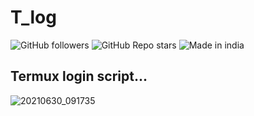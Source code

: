 # T_log

![GitHub followers](https://img.shields.io/github/followers/princekrvert?style=for-the-badge)
![GitHub Repo stars](https://img.shields.io/github/stars/princekrvert/m_kit?style=for-the-badge)
![Made in india](https://img.shields.io/badge/MADE%20IN%20-INDIA-red?style=for-the-badge&logo=appveyor)
## Termux login script...

![20210630_091735](https://user-images.githubusercontent.com/56459297/123899060-1ff51d00-d984-11eb-81f8-30abfd6dc9ba.png)

